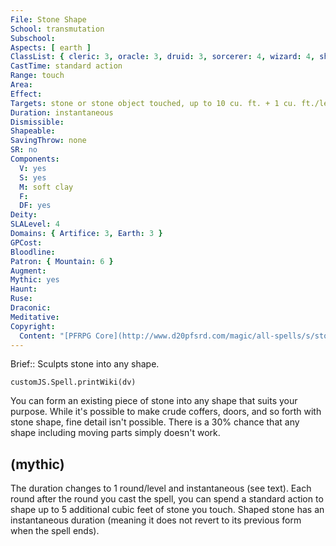 ```yaml
---
File: Stone Shape
School: transmutation
Subschool: 
Aspects: [ earth ]
ClassList: { cleric: 3, oracle: 3, druid: 3, sorcerer: 4, wizard: 4, shaman: 3, occultist: 3 }
CastTime: standard action
Range: touch
Area: 
Effect: 
Targets: stone or stone object touched, up to 10 cu. ft. + 1 cu. ft./level
Duration: instantaneous
Dismissible: 
Shapeable: 
SavingThrow: none
SR: no
Components:
  V: yes
  S: yes
  M: soft clay
  F: 
  DF: yes
Deity: 
SLALevel: 4
Domains: { Artifice: 3, Earth: 3 }
GPCost: 
Bloodline: 
Patron: { Mountain: 6 }
Augment: 
Mythic: yes
Haunt: 
Ruse: 
Draconic: 
Meditative: 
Copyright:
  Content: "[PFRPG Core](http://www.d20pfsrd.com/magic/all-spells/s/stone-shape)"
---
```

Brief:: Sculpts stone into any shape.

```dataviewjs
customJS.Spell.printWiki(dv)
```

You can form an existing piece of stone into any shape that suits your purpose. While it's possible to make crude coffers, doors, and so forth with stone shape, fine detail isn't possible. There is a 30% chance that any shape including moving parts simply doesn't work.


## (mythic)

The duration changes to 1 round/level and instantaneous (see text). Each round after the round you cast the spell, you can spend a standard action to shape up to 5 additional cubic feet of stone you touch. Shaped stone has an instantaneous duration (meaning it does not revert to its previous form when the spell ends).
